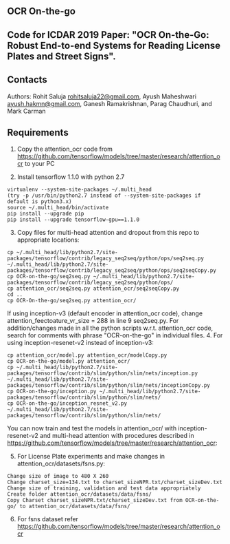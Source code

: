 ## OCR On-the-go
## Code for ICDAR 2019 Paper: "OCR On-the-Go: Robust End-to-end Systems for Reading License Plates and Street Signs".
## Contacts

Authors:
Rohit Saluja <rohitsaluja22@gmail.com>,
Ayush Maheshwari <ayush.hakmn@gmail.com>,
 Ganesh Ramakrishnan, Parag Chaudhuri, and Mark Carman
## Requirements
1. Copy the attention_ocr code from https://github.com/tensorflow/models/tree/master/research/attention_ocr to your PC

2. Install tensorflow 1.1.0 with python 2.7
```
virtualenv --system-site-packages ~/.multi_head
(try -p /usr/bin/python2.7 instead of --system-site-packages if default is python3.x)
source ~/.multi_head/bin/activate
pip install --upgrade pip
pip install --upgrade tensorflow-gpu==1.1.0
```

3. Copy files for multi-head attention and dropout from this repo to appropriate locations:
```
cp ~/.multi_head/lib/python2.7/site-packages/tensorflow/contrib/legacy_seq2seq/python/ops/seq2seq.py ~/.multi_head/lib/python2.7/site-packages/tensorflow/contrib/legacy_seq2seq/python/ops/seq2seqCopy.py
cp OCR-on-the-go/seq2seq.py ~/.multi_head/lib/python2.7/site-packages/tensorflow/contrib/legacy_seq2seq/python/ops/
cp attention_ocr/seq2seq.py attention_ocr/seq2seqCopy.py
cd ..
cp OCR-On-the-go/seq2seq.py attention_ocr/
```
If using inception-v3 (default encoder in attention_ocr code), change attention_feectoature_vr_size = 288 in line 9 seq2seq.py.
For addition/changes made in all the python scripts w.r.t. attention_ocr code, search for comments with phrase "OCR-on-the-go" in individual files.
4. For using inception-resenet-v2 instead of inception-v3:
```
cp attention_ocr/model.py attention_ocr/modelCopy.py
cp OCR-on-the-go/model.py attention_ocr/
cp ~/.multi_head/lib/python2.7/site-packages/tensorflow/contrib/slim/python/slim/nets/inception.py ~/.multi_head/lib/python2.7/site-packages/tensorflow/contrib/slim/python/slim/nets/inceptionCopy.py
cp OCR-on-the-go/inception.py ~/.multi_head/lib/python2.7/site-packages/tensorflow/contrib/slim/python/slim/nets/
cp OCR-on-the-go/inception_resnet_v2.py ~/.multi_head/lib/python2.7/site-packages/tensorflow/contrib/slim/python/slim/nets/
```
You can now train and test the models in attention_ocr/ with inception-resenet-v2 and multi-head attention with procedures described in https://github.com/tensorflow/models/tree/master/research/attention_ocr:


5. For License Plate experiments and make changes in attention_ocr/datasets/fsns.py:
```
Change size of image to 480 X 260
Change charset_size=134.txt to charset_sizeNPR.txt/charset_sizeDev.txt
Change size of training, validation and test data appropriately
Create folder attention_ocr/datasets/data/fsns/
Copy Charset charset_sizeNPR.txt/charset_sizeDev.txt from OCR-on-the-go/ to attention_ocr/datasets/data/fsns/
```

6. For fsns dataset refer https://github.com/tensorflow/models/tree/master/research/attention_ocr
